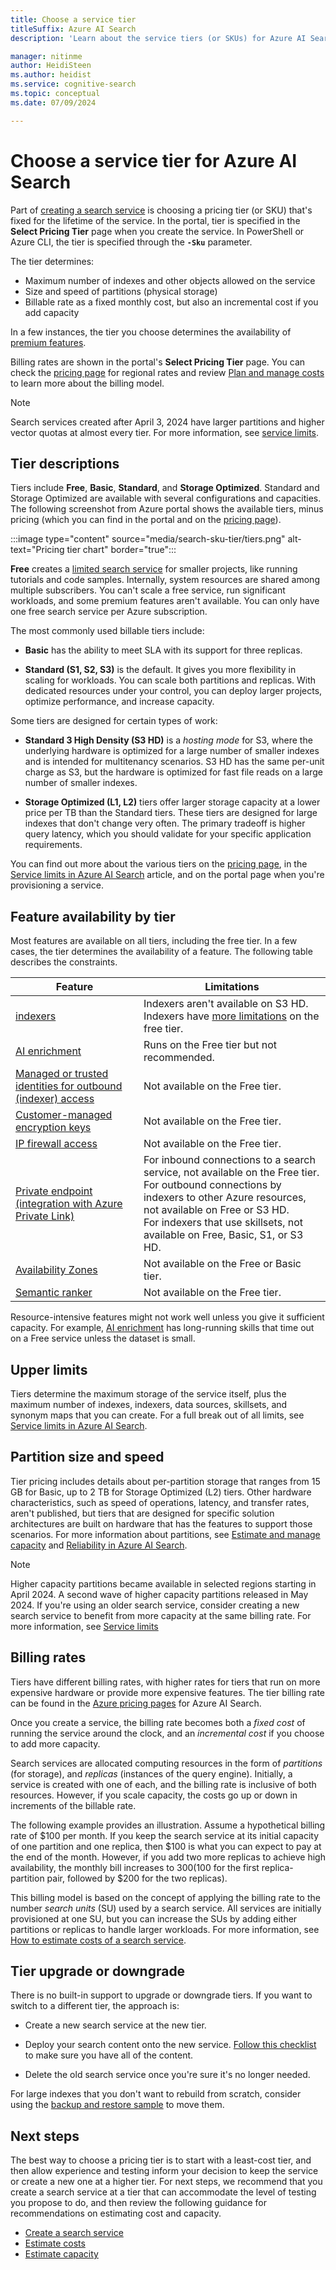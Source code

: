 ```yaml
---
title: Choose a service tier
titleSuffix: Azure AI Search
description: 'Learn about the service tiers (or SKUs) for Azure AI Search. A search service can be provisioned at these tiers: Free, Basic, Standard, and Storage Optimized. Standard is available in various resource configurations and capacity levels.'

manager: nitinme
author: HeidiSteen
ms.author: heidist
ms.service: cognitive-search
ms.topic: conceptual
ms.date: 07/09/2024

---
```


# Choose a service tier for Azure AI Search

Part of [creating a search service](search-create-service-portal.md) is choosing a pricing tier (or SKU) that's fixed for the lifetime of the service. In the portal, tier is specified in the **Select Pricing Tier** page when you create the service. In PowerShell or Azure CLI, the tier is specified through the **`-Sku`** parameter.

The tier determines:

+ Maximum number of indexes and other objects allowed on the service
+ Size and speed of partitions (physical storage)
+ Billable rate as a fixed monthly cost, but also an incremental cost if you add capacity

In a few instances, the tier you choose determines the availability of [premium features](#premium-features).

Billing rates are shown in the portal's **Select Pricing Tier** page. You can check the [pricing page](https://azure.microsoft.com/pricing/details/search/) for regional rates and review [Plan and manage costs](search-sku-manage-costs.md) to learn more about the billing model.

> [!NOTE]
> Search services created after April 3, 2024 have larger partitions and higher vector quotas at almost every tier. For more information, see [service limits](search-limits-quotas-capacity.md#after-april-3-2024).

## Tier descriptions

Tiers include **Free**, **Basic**, **Standard**, and **Storage Optimized**. Standard and Storage Optimized are available with several configurations and capacities. The following screenshot from Azure portal shows the available tiers, minus pricing (which you can find in the portal and on the [pricing page](https://azure.microsoft.com/pricing/details/search/)). 

:::image type="content" source="media/search-sku-tier/tiers.png" alt-text="Pricing tier chart" border="true":::

**Free** creates a [limited search service](search-limits-quotas-capacity.md#subscription-limits) for smaller projects, like running tutorials and code samples. Internally, system resources are shared among multiple subscribers. You can't scale a free service, run significant workloads, and some premium features aren't available. You can only have one free search service per Azure subscription.

The most commonly used billable tiers include:

+ **Basic** has the ability to meet SLA with its support for three replicas. 

+ **Standard (S1, S2, S3)** is the default. It gives you more flexibility in scaling for workloads. You can scale both partitions and replicas. With dedicated resources under your control, you can deploy larger projects, optimize performance, and increase capacity.

Some tiers are designed for certain types of work:

+ **Standard 3 High Density (S3 HD)** is a *hosting mode* for S3, where the underlying hardware is optimized for a large number of smaller indexes and is intended for multitenancy scenarios. S3 HD has the same per-unit charge as S3, but the hardware is optimized for fast file reads on a large number of smaller indexes.

+ **Storage Optimized (L1, L2)** tiers offer larger storage capacity at a lower price per TB than the Standard tiers. These tiers are designed for large indexes that don't change very often. The primary tradeoff is higher query latency, which you should validate for your specific application requirements. 

You can find out more about the various tiers on the [pricing page](https://azure.microsoft.com/pricing/details/search/), in the [Service limits in Azure AI Search](search-limits-quotas-capacity.md) article, and on the portal page when you're provisioning a service.

<a name="premium-features"></a>

## Feature availability by tier

Most features are available on all tiers, including the free tier. In a few cases, the tier determines the availability of a feature. The following table describes the constraints.

| Feature | Limitations |
|---------|-------------|
| [indexers](search-indexer-overview.md) | Indexers aren't available on S3 HD. Indexers have [more limitations](search-limits-quotas-capacity.md#indexer-limits) on the free tier. |
| [AI enrichment](cognitive-search-concept-intro.md) | Runs on the Free tier but not recommended. |
| [Managed or trusted identities for outbound (indexer) access](search-howto-managed-identities-data-sources.md) | Not available on the Free tier.|
| [Customer-managed encryption keys](search-security-manage-encryption-keys.md) | Not available on the Free tier. |
| [IP firewall access](service-configure-firewall.md) | Not available on the Free tier. |
| [Private endpoint (integration with Azure Private Link)](service-create-private-endpoint.md) | For inbound connections to a search service, not available on the Free tier. <br>For outbound connections by indexers to other Azure resources, not available on Free or S3 HD. <br>For indexers that use skillsets, not available on Free, Basic, S1, or S3 HD.| 
| [Availability Zones](search-reliability.md) | Not available on the Free or Basic tier. |
| [Semantic ranker](semantic-search-overview.md) | Not available on the Free tier. |

Resource-intensive features might not work well unless you give it sufficient capacity. For example, [AI enrichment](cognitive-search-concept-intro.md) has long-running skills that time out on a Free service unless the dataset is small.

## Upper limits

Tiers determine the  maximum storage of the service itself, plus the maximum number of indexes, indexers, data sources, skillsets, and synonym maps that you can create. For a full break out of all limits, see [Service limits in Azure AI Search](search-limits-quotas-capacity.md). 

## Partition size and speed

Tier pricing includes details about per-partition storage that ranges from 15 GB for Basic, up to 2 TB for Storage Optimized (L2) tiers. Other hardware characteristics, such as speed of operations, latency, and transfer rates, aren't published, but tiers that are designed for specific solution architectures are built on hardware that has the features to support those scenarios. For more information about partitions, see [Estimate and manage capacity](search-capacity-planning.md) and [Reliability in Azure AI Search](search-reliability.md).

> [!NOTE]
> Higher capacity partitions became available in selected regions starting in April 2024. A second wave of higher capacity partitions released in May 2024. If you're using an older search service, consider creating a new search service to benefit from more capacity at the same billing rate. For more information, see [Service limits](search-limits-quotas-capacity.md#service-limits)

## Billing rates

Tiers have different billing rates, with higher rates for tiers that run on more expensive hardware or provide more expensive features. The tier billing rate can be found in the [Azure pricing pages](https://azure.microsoft.com/pricing/details/search/) for Azure AI Search.

Once you create a service, the billing rate becomes both a *fixed cost* of running the service around the clock, and an *incremental cost* if you choose to add more capacity.

Search services are allocated computing resources in the form of *partitions* (for storage), and *replicas* (instances of the query engine). Initially, a service is created with one of each, and the billing rate is inclusive of both resources. However, if you scale capacity, the costs go up or down in increments of the billable rate.

The following example provides an illustration. Assume a hypothetical billing rate of $100 per month. If you keep the search service at its initial capacity of one partition and one replica, then $100 is what you can expect to pay at the end of the month. However, if you add two more replicas to achieve high availability, the monthly bill increases to $300 ($100 for the first replica-partition pair, followed by $200 for the two replicas).

This billing model is based on the concept of applying the billing rate to the number *search units* (SU) used by a search service. All services are initially provisioned at one SU, but you can increase the SUs by adding either partitions or replicas to handle larger workloads. For more information, see [How to estimate costs of a search service](search-sku-manage-costs.md).

## Tier upgrade or downgrade

There is no built-in support to upgrade or downgrade tiers. If you want to switch to a different tier, the approach is:

+ Create a new search service at the new tier.

+ Deploy your search content onto the new service. [Follow this checklist](search-howto-move-across-regions.md#prepare-and-move) to make sure you have all of the content.

+ Delete the old search service once you're sure it's no longer needed.

For large indexes that you don't want to rebuild from scratch, consider using the [backup and restore sample](https://github.com/Azure-Samples/azure-search-dotnet-utilities/blob/main/index-backup-restore/README.md) to move them.

## Next steps

The best way to choose a pricing tier is to start with a least-cost tier, and then allow experience and testing inform your decision to keep the service or create a new one at a higher tier. For next steps, we recommend that you create a search service at a tier that can accommodate the level of testing you propose to do, and then review the following guidance for recommendations on estimating cost and capacity.

+ [Create a search service](search-create-service-portal.md)
+ [Estimate costs](search-sku-manage-costs.md)
+ [Estimate capacity](search-sku-manage-costs.md)
